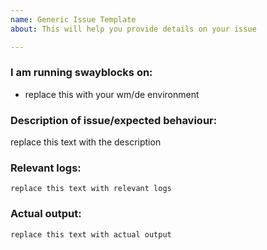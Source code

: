 ```yaml
---
name: Generic Issue Template
about: This will help you provide details on your issue

---
```


<!-- Feel free to add or remove parts as needed -->

### I am running swayblocks on: 
<!-- use sway -v or i3 -v to get your version. if running something else, you can also put it above but try to specify -->
- replace this with your wm/de environment


### Description of issue/expected behaviour:
replace this text with the description


### Relevant logs:
<!-- save logs by redirecting stderr to any file e.g. `swayblocks 2> logfile` -->
```
replace this text with relevant logs
```


### Actual output:
<!-- save actual output by using tee e.g. `swayblocks | tee outputfile` -->
```
replace this text with actual output
```
